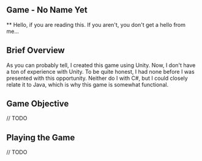 ## Game - No Name Yet

**
Hello, if you are reading this. If you aren't, you don't get a hello from me...



## Brief Overview

As you can probably tell, I created this game using Unity. Now, I don't have a ton of experience with Unity. To be quite honest, I had none before I was presented with this opportunity. Neither do I with C#, but I could closely relate it to Java, which is why this game is somewhat functional.

## Game Objective

// TODO

## Playing the Game
// TODO
